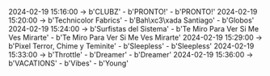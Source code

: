 2024-02-19 15:16:00 -> b'CLUBZ' - b'PRONTO!' - b'PRONTO!'
2024-02-19 15:20:00 -> b'Technicolor Fabrics' - b'Bah\xc3\xada Santiago' - b'Globos'
2024-02-19 15:24:00 -> b'Surfistas del Sistema' - b'Te Miro Para Ver Si Me Ves Mirarte' - b'Te Miro Para Ver Si Me Ves Mirarte'
2024-02-19 15:29:00 -> b'Pixel Terror, Chime y Teminite' - b'Sleepless' - b'Sleepless'
2024-02-19 15:33:00 -> b'Throttle' - b'Dreamer' - b'Dreamer'
2024-02-19 15:36:00 -> b'VACATIONS' - b'Vibes' - b'Young'
